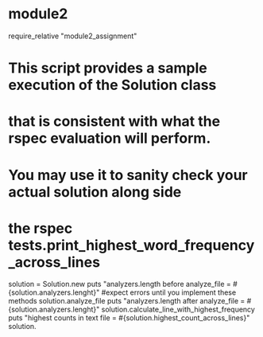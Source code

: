 # module2
require_relative "module2_assignment"

# This script provides a sample execution of the Solution class
# that is consistent with what the rspec evaluation will perform.
# You may use it to sanity check your actual solution along side
# the rspec tests.print_highest_word_frequency_across_lines

solution = Solution.new
puts "analyzers.length before analyze_file = #{solution.analyzers.lenght}"
#expect errors until you implement these methods
solution.analyze_file
puts "analyzers.length after analyze_file = #{solution.analyzers.lenght}"
solution.calculate_line_with_highest_frequency
puts "highest counts in text file = #{solution.highest_count_across_lines}"
solution.
